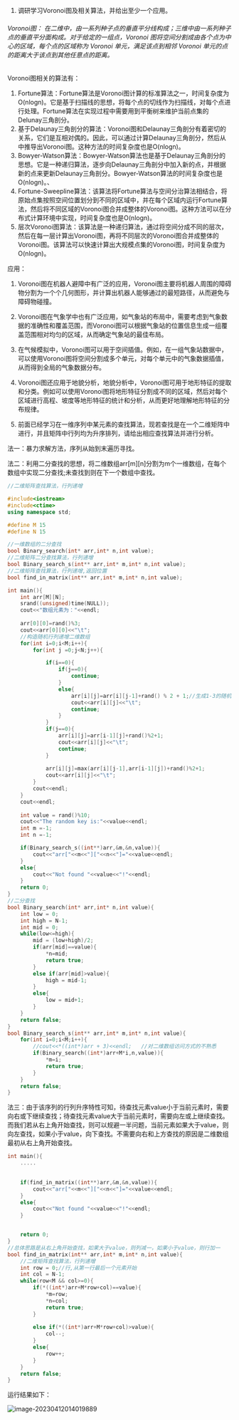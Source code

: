 1. 调研学习Voronoi图及相关算法，并给出至少一个应用。

###### Voronoi图： 在二维中，由一系列种子点的垂直平分线构成；三维中由一系列种子点的垂直平分面构成。对于给定的一组点，Voronoi 图将空间分割成由各个点为中心的区域，每个点的区域称为 Voronoi 单元，满足该点到相邻 Voronoi 单元的点的距离大于该点到其他任意点的距离。

Voronoi图相关的算法有：

1. Fortune算法：Fortune算法是Voronoi图计算的标准算法之一，时间复杂度为O(nlogn)。它是基于扫描线的思想，将每个点的切线作为扫描线，对每个点进行处理。Fortune算法在实现过程中需要用到平衡树来维护当前点集的Delunay三角剖分。
2. 基于Delaunay三角剖分的算法：Voronoi图和Delaunay三角剖分有着密切的关系，它们是互相对偶的。因此，可以通过计算Delaunay三角剖分，然后从中推导出Voronoi图。这种方法的时间复杂度也是O(nlogn)。
3. Bowyer-Watson算法：Bowyer-Watson算法也是基于Delaunay三角剖分的思想。它是一种递归算法，逐步向Delaunay三角剖分中加入新的点，并根据新的点来更新Delaunay三角剖分。Bowyer-Watson算法的时间复杂度也是O(nlogn)。、
4. Fortune-Sweepline算法：该算法将Fortune算法与空间分治算法相结合，将原始点集按照空间位置划分到不同的区域中，并在每个区域内运行Fortune算法，然后将不同区域的Voronoi图合并成整体的Voronoi图。这种方法可以在分布式计算环境中实现，时间复杂度也是O(nlogn)。
5. 层次Voronoi图算法：该算法是一种递归算法，通过将空间分成不同的层次，然后在每一层计算出Voronoi图，再将不同层次的Voronoi图合并成整体的Voronoi图。该算法可以快速计算出大规模点集的Voronoi图，时间复杂度为O(nlogn)。



应用：

1. Voronoi图在机器人避障中有广泛的应用，Voronoi图主要将机器人周围的障碍物分割为一个个几何图形，并计算出机器人能够通过的最短路径，从而避免与障碍物碰撞。
2. Voronoi图在气象学中也有广泛应用，如气象站的布局中，需要考虑到气象数据的准确性和覆盖范围，而Voronoi图可以根据气象站的位置信息生成一组覆盖范围相对均匀的区域，从而确定气象站的最佳布局。
3. 在气候模拟中，Voronoi图可以用于空间插值。例如，在一组气象站数据中，可以使用Voronoi图将空间分割成多个单元，对每个单元中的气象数据插值，从而得到全局的气象数据分布。
4. Voronoi图还应用于地貌分析，地貌分析中，Voronoi图可用于地形特征的提取和分类。例如可以使用Voronoi图将地形特征分割成不同的区域，然后对每个区域进行高程、坡度等地形特征的统计和分析，从而更好地理解地形特征的分布规律。





2. 前面已经学习在一维序列中某元素的查找算法，现若查找是在一个二维矩阵中进行，并且矩阵中行列均为升序排列，请给出相应查找算法并进行分析。

法一：暴力求解方法，序列从始到末遍历寻找。

法二：利用二分查找的思想，将二维数组arr\[m]\[n]分割为m个一维数组，在每个数组中实现二分查找;未查找到则在下一个数组中查找。

```cpp
//二维矩阵查找算法，行列递增

#include<iostream>
#include<ctime>
using namespace std;

#define M 15
#define N 15

//一维数组的二分查找
bool Binary_search(int* arr,int* n,int value);
//二维矩阵二分查找算法，行列递增
bool Binary_search_s(int** arr,int* m,int* n,int value);
//二维矩阵查找算法，行列递增,返回位置
bool find_in_matrix(int** arr,int* m,int* n,int value);

int main(){
    int arr[M][N];
    srand((unsigned)time(NULL));
    cout<<"数组元素为："<<endl;
   
    arr[0][0]=rand()%3;
    cout<<arr[0][0]<<"\t";
    //构造随机行列递增二维数组
    for(int i=0;i<M;i++){
        for(int j =0;j<N;j++){

            if(i==0){
                if(j==0){
                    continue;
                }
                else{
                    arr[i][j]=arr[i][j-1]+rand() % 2 + 1;//生成1-3的随机数
                    cout<<arr[i][j]<<"\t";
                    continue;
                }
            }
            if(j==0){
                arr[i][j]=arr[i-1][j]+rand()%2+1;
                cout<<arr[i][j]<<"\t";
                continue;
            }
  
            arr[i][j]=max(arr[i][j-1],arr[i-1][j])+rand()%2+1;
            cout<<arr[i][j]<<"\t";
        }
        cout<<endl;
    }
    cout<<endl;
    
    int value = rand()%10;
    cout<<"The random key is:"<<value<<endl;
    int m =-1;
    int n =-1;

    if(Binary_search_s((int**)arr,&m,&n,value)){
        cout<<"arr["<<m<<"]["<<n<<"]="<<value<<endl;
    }
    else{
        cout<<"Not found "<<value<<"!"<<endl;
    }
    return 0;
}
//二分查找
bool Binary_search(int* arr,int* n,int value){
    int low = 0;
    int high = N-1;
    int mid = 0;
    while(low<=high){
        mid = (low+high)/2;
        if(arr[mid]==value){
            *n=mid;
            return true;
        }
        else if(arr[mid]>value){
            high = mid-1;
        }
        else{
            low = mid+1;
        }
    }
    return false;
}
bool Binary_search_s(int** arr,int* m,int* n,int value){
    for(int i=0;i<M;i++){
        //cout<<*((int*)arr + 3)<<endl;   //对二维数组访问方式的不熟悉
        if(Binary_search((int*)arr+M*i,n,value)){
            *m=i;
            return true;
        }
    }
    return false;
}
```



法三：由于该序列的行列升序特性可知，待查找元素value小于当前元素时，需要向右或下继续查找；待查找元素value大于当前元素时，需要向左或上继续查找。
而我们若从右上角开始查找，则可以规避一半问题，当前元素如果大于value，则向左查找，如果小于value，向下查找。不需要向右和上方查找的原因是二维数组最初从右上角开始查找。

```cpp
int main(){
	.....
        

    if(find_in_matrix((int**)arr,&m,&n,value)){
        cout<<"arr["<<m<<"]["<<n<<"]="<<value<<endl;
    }
    else{
        cout<<"Not found "<<value<<"!"<<endl;
    }


    return 0;
}
//总体思路是从右上角开始查找，如果大于value，则列减一，如果小于value，则行加一
bool find_in_matrix(int** arr,int* m,int* n,int value){
    //二维矩阵查找算法，行列递增
    int row = 0;//行,从第一行最后一个元素开始
    int col = N-1;
    while(row<M && col>=0){
        if(*((int*)arr+M*row+col)==value){
            *m=row;
            *n=col;
            return true;
        }
        
        else if(*((int*)arr+M*row+col)>value){
            col--;
        }
        else{
            row++;
        }
    }
    return false;
}
```

运行结果如下：

![image-20230412014019889](C:\Users\liqi\AppData\Roaming\Typora\typora-user-images\image-20230412014019889.png)


